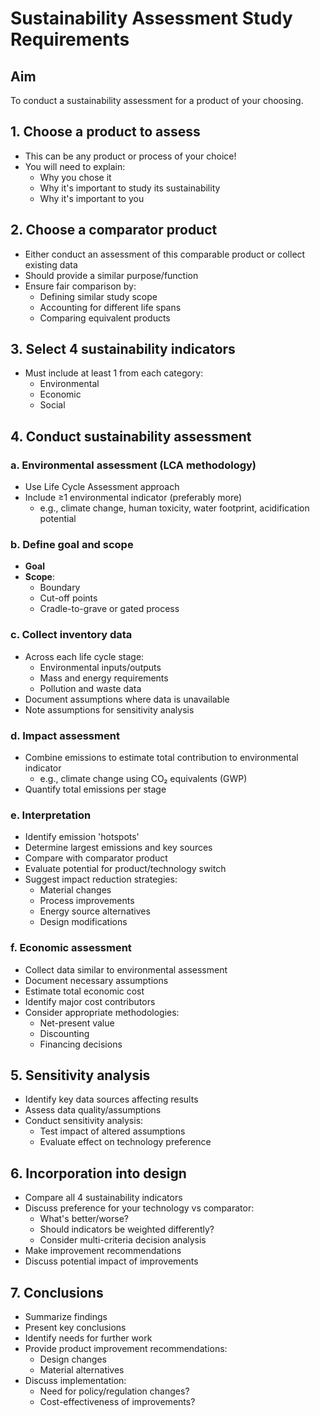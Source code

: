 # Sustainability Assessment Study Requirements

## Aim
To conduct a sustainability assessment for a product of your choosing.

## 1. Choose a product to assess
- This can be any product or process of your choice!
- You will need to explain:
  - Why you chose it
  - Why it's important to study its sustainability
  - Why it's important to you

## 2. Choose a comparator product
- Either conduct an assessment of this comparable product or collect existing data
- Should provide a similar purpose/function
- Ensure fair comparison by:
  - Defining similar study scope
  - Accounting for different life spans
  - Comparing equivalent products

## 3. Select 4 sustainability indicators
- Must include at least 1 from each category:
  - Environmental
  - Economic
  - Social

## 4. Conduct sustainability assessment

### a. Environmental assessment (LCA methodology)
- Use Life Cycle Assessment approach
- Include ≥1 environmental indicator (preferably more)
  - e.g., climate change, human toxicity, water footprint, acidification potential

### b. Define goal and scope
- **Goal**
- **Scope**:
  - Boundary
  - Cut-off points
  - Cradle-to-grave or gated process

### c. Collect inventory data
- Across each life cycle stage:
  - Environmental inputs/outputs
  - Mass and energy requirements
  - Pollution and waste data
- Document assumptions where data is unavailable
- Note assumptions for sensitivity analysis

### d. Impact assessment
- Combine emissions to estimate total contribution to environmental indicator
  - e.g., climate change using CO₂ equivalents (GWP)
- Quantify total emissions per stage

### e. Interpretation
- Identify emission 'hotspots'
- Determine largest emissions and key sources
- Compare with comparator product
- Evaluate potential for product/technology switch
- Suggest impact reduction strategies:
  - Material changes
  - Process improvements
  - Energy source alternatives
  - Design modifications

### f. Economic assessment
- Collect data similar to environmental assessment
- Document necessary assumptions
- Estimate total economic cost
- Identify major cost contributors
- Consider appropriate methodologies:
  - Net-present value
  - Discounting
  - Financing decisions

## 5. Sensitivity analysis
- Identify key data sources affecting results
- Assess data quality/assumptions
- Conduct sensitivity analysis:
  - Test impact of altered assumptions
  - Evaluate effect on technology preference

## 6. Incorporation into design
- Compare all 4 sustainability indicators
- Discuss preference for your technology vs comparator:
  - What's better/worse?
  - Should indicators be weighted differently?
  - Consider multi-criteria decision analysis
- Make improvement recommendations
- Discuss potential impact of improvements

## 7. Conclusions
- Summarize findings
- Present key conclusions
- Identify needs for further work
- Provide product improvement recommendations:
  - Design changes
  - Material alternatives
- Discuss implementation:
  - Need for policy/regulation changes?
  - Cost-effectiveness of improvements?